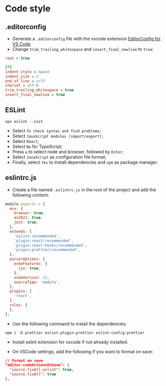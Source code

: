 # Code style

## .editorconfig

- Generate a `.editorconfig` file with the vscode extension [EditorConfig for VS Code](https://marketplace.visualstudio.com/items?itemName=EditorConfig.EditorConfig).
- Change `trim_trailing_whitespace` and `insert_final_newline` to `true`:

~~~ini
root = true

[*]
indent_style = space
indent_size = 2
end_of_line = crlf
charset = utf-8
trim_trailing_whitespace = true
insert_final_newline = true
~~~

## ESLint

~~~properties
npx eslint --init
~~~

- Select `To check syntax and find problems`;
- Select `JavaScript modules (import/export)`;
- Select `React`;
- Select `No` for TypeScript;
- Press `a` to select node and browser, followed by `Enter`;
- Select `JavaScript` as configuration file format;
- Finally, select `Yes` to install dependencies and `npm` as package manager.

## eslintrc.js

- Create a file named `.eslintrc.js` in the root of the project and add the following content:

~~~js
module.exports = {
  env: {
    browser: true,
    es2021: true,
    jest: true,
  },
  extends: [
    'eslint:recommended',
    'plugin:react/recommended',
    'plugin:react-hooks/recommended',
    'plugin:prettier/recommended',
  ],
  parserOptions: {
    ecmaFeatures: {
      jsx: true,
    },
    ecmaVersion: 12,
    sourceType: 'module',
  },
  plugins: [
    'react',
  ],
  rules: {
  },
};
~~~

- Use the following command to install the dependencies:

~~~properties
npm i -D prettier eslint-plugin-prettier eslint-config-prettier
~~~

- Install eslint extension for vscode if not already installed.

- On VSCode settings, add the following if you want to format on save:

~~~json
// Format on save
"editor.codeActionsOnSave": {
  "source.fixAll.eslint": true,
  "source.fixAll": true
},
~~~
